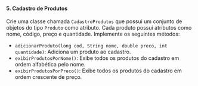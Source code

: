 #### 5. Cadastro de Produtos
Crie uma classe chamada `CadastroProdutos` que possui um conjunto de objetos do tipo `Produto` como atributo. Cada produto possui atributos como nome, código, preço e quantidade. Implemente os seguintes métodos:

- `adicionarProduto(long cod, String nome, double preco, int quantidade)`: Adiciona um produto ao cadastro.
- `exibirProdutosPorNome()`: Exibe todos os produtos do cadastro em ordem alfabética pelo nome.
- `exibirProdutosPorPreco()`: Exibe todos os produtos do cadastro em ordem crescente de preço.